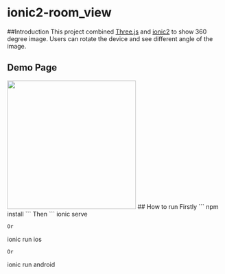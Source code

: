 # ionic2-room_view
##Introduction
This project combined [Three.js](https://threejs.org/) and [ionic2](http://ionicframework.com/docs/v2/setup/installation/) to show 360 degree image.
Users can rotate the device and see different angle of the image.
## Demo Page
<img src="/src/assets/screenshot/room_view.gif" width="300">
## How to run
Firstly
```
npm install
```
Then
```
ionic serve 

```
Or 
```
ionic run ios
```
Or 
```
ionic run android
```
